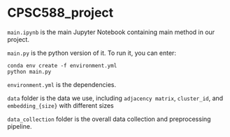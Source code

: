 # CPSC588_project

`main.ipynb` is the main Jupyter Notebook containing main method in our project. 

`main.py` is the python version of it. To run it, you can enter:

```
conda env create -f environment.yml
python main.py
```

`environment.yml` is the dependencies.

`data` folder is the data we use, including `adjacency matrix`, `cluster_id`, and `embedding_{size}` with different sizes 

`data_collection` folder is the overall data collection and preprocessing pipeline. 